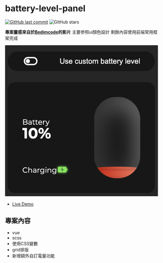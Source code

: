 # battery-level-panel

[![GitHub last commit](https://img.shields.io/github/last-commit/connectshark/battery-level-panel.svg?style=flat)](https://github.com/connectshark/battery-level-panel)
![GitHub stars](https://img.shields.io/github/stars/connectshark/battery-level-panel.svg?style=social&label=Stars&style=plastic)


**專案靈感來自於[Bedimcode](https://youtu.be/0gV3kmnLir0)的影片**
主要參照ui顏色設計
剩餘內容使用前端常用框架完成

[![responsive-personal-orange-portfolio](readme/demo.png)](https://connectshark.github.io/responsive-personal-orange-portfolio/index.html)

- [Live Demo](https://connectshark.github.io/responsive-personal-orange-portfolio/index.html)


## 專案內容

- vue
- scss
- 使用CSS變數
- grid排版
- 新增額外自訂電量功能